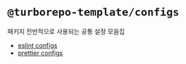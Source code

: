 # `@turborepo-template/configs`

패키지 전반적으로 사용되는 공통 설정 모음집

- [eslint configs](./eslint.config.js)
- [prettier configs](./prettier.config.js)

